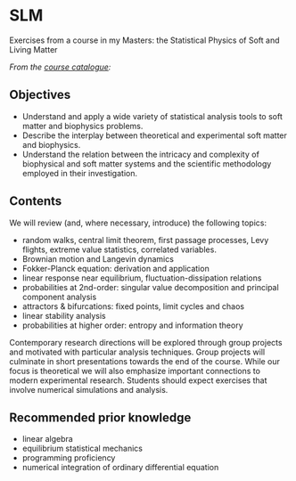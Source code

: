 # SLM
Exercises from a course in my Masters: the Statistical Physics of Soft and Living Matter

*From the [course catalogue](https://coursecatalogue.uva.nl/xmlpages/page/2020-2021-en/search-course/course/79791):*

## Objectives
- Understand and apply a wide variety of statistical analysis tools to soft matter and biophysics problems.
- Describe the interplay between theoretical and experimental soft matter and biophysics. 
- Understand the relation between the intricacy and complexity of biophysical and soft matter systems and the scientific methodology employed in their investigation.

## Contents
We will review (and, where necessary, introduce) the following topics:
- random walks, central limit theorem, first passage processes, Levy flights, extreme value statistics, correlated variables.
- Brownian motion and Langevin dynamics
- Fokker-Planck equation: derivation and application
- linear response near equilibrium, fluctuation-dissipation relations
- probabilities at 2nd-order: singular value decomposition and principal component analysis 
- attractors & bifurcations: fixed points, limit cycles and chaos
-  linear stability analysis
- probabilities at higher order: entropy and information theory

Contemporary research directions will be explored through group projects and motivated with particular analysis techniques. Group projects will culminate in short presentations towards the end of the course. While our focus is theoretical we will also emphasize important connections to modern experimental research. Students should expect exercises that involve numerical simulations and analysis.

## Recommended prior knowledge
- linear algebra
- equilibrium statistical mechanics
- programming proficiency
- numerical integration of ordinary differential equation
